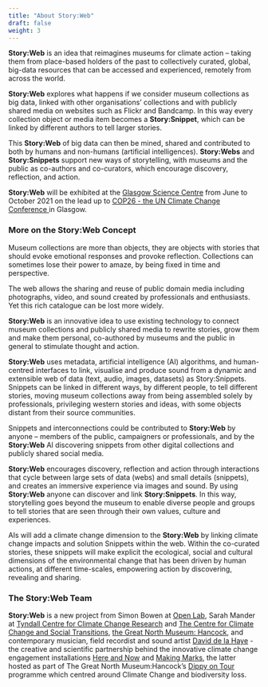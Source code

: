 ```yaml
---
title: "About Story:Web"
draft: false
weight: 3
---
```


**Story:Web** is an idea that reimagines museums for climate action – taking them from place-based holders of the past to collectively curated, global, big-data resources that can be accessed and experienced, remotely from across the world.

**Story:Web** explores what happens if we consider museum collections as big data, linked with other organisations’ collections and with publicly shared media on websites such as Flickr and Bandcamp. In this way every collection object or media item becomes a **Story:Snippet**, which can be linked by different authors to tell larger stories. 

This **Story:Web** of big data can then be mined, shared and contributed to both by humans and non-humans (artificial intelligences). **Story:Webs** and **Story:Snippets** support new ways of storytelling, with museums and the public as co-authors and co-curators, which encourage discovery, reflection, and action. 

**Story:Web** will be exhibited at the [Glasgow Science Centre](https://www.glasgowsciencecentre.org/) from June to October 2021 on the lead up to [COP26 - the UN Climate Change Conference ](https://ukcop26.org/) in Glasgow.

### More on the Story:Web Concept
Museum collections are more than objects, they are objects with stories that should evoke emotional responses and provoke reflection. Collections can sometimes lose their power to amaze, by being fixed in time and perspective.  

The web allows the sharing and reuse of public domain media including photographs, video, and sound created by professionals and enthusiasts. Yet this rich catalogue can be lost more widely.  

**Story:Web** is an innovative idea to use existing technology to connect museum collections and publicly shared media to rewrite stories, grow them and make them personal, co-authored by museums and the public in general to stimulate thought and action. 

**Story:Web** uses metadata, artificial intelligence (AI) algorithms, and human-centred interfaces to link, visualise and produce sound from a dynamic and extensible web of data (text, audio, images, datasets) as Story:Snippets. Snippets can be linked in different ways, by different people, to tell different stories, moving museum collections away from being assembled solely by professionals, privileging western stories and ideas, with some objects distant from their source communities. 

Snippets and interconnections could be contributed to **Story:Web** by anyone – members of the public, campaigners or professionals, and by the **Story:Web** AI discovering snippets from other digital collections and publicly shared social media.  

**Story:Web** encourages discovery, reflection and action through interactions that cycle between large sets of data (webs) and small details (snippets), and creates an immersive experience via images and sound. By using **Story:Web** anyone can discover and link **Story:Snippets**. In this way, storytelling goes beyond the museum to enable diverse people and groups to tell stories that are seen through their own values, culture and experiences.  

AIs will add a climate change dimension to the **Story:Web** by linking climate change impacts and solution Snippets within the web. Within the co-curated stories, these snippets will make explicit the ecological, social and cultural dimensions of the environmental change that has been driven by human actions, at different time-scales, empowering action by discovering, revealing and sharing.

### The Story:Web Team
**Story:Web** is a new project from Simon Bowen at [Open Lab](), Sarah Mander at [Tyndall Centre for Climate Change Research](https://www.tyndall.ac.uk/) and [The Centre for Climate Change and Social Transitions](https://cast.ac.uk/), [the Great North Museum: Hancock](https://greatnorthmuseum.org.uk/), and contemporary musician, field recordist and sound artist [David de la Haye](https://daviddelahaye.co.uk/) - the creative and scientific partnership behind the innovative climate change engagement installations [Here and Now](https://hereandnowchange.net/hereandnow.html) and [Making Marks](https://youtu.be/IIvTDEmxCEQ), the latter hosted as part of The Great North Museum:Hancock’s [Dippy on Tour](https://www.artfund.org/whats-on/exhibitions/2019/10/19/dippy-on-tour-exhibition) programme which centred around Climate Change and biodiversity loss. 